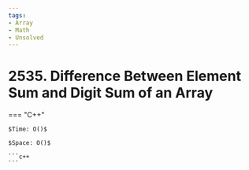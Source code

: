 ```yaml
---
tags:
- Array
- Math
- Unsolved
---
```



# 2535. Difference Between Element Sum and Digit Sum of an Array

=== "C++"

    $Time: O()$

    $Space: O()$

    ```c++
    ```